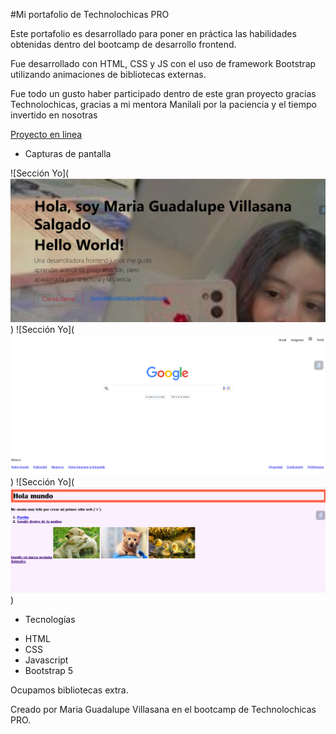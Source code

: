 #Mi portafolio de Technolochicas PRO

Este portafolio es desarrollado para poner en práctica las habilidades obtenidas dentro del bootcamp de desarrollo frontend.

Fue desarrollado con HTML, CSS y JS con el uso de framework Bootstrap utilizando animaciones de bibliotecas externas.

Fue todo un gusto haber participado dentro de este gran proyecto gracias Technolochicas, gracias a mi mentora Manilali por la paciencia y el tiempo invertido en nosotras

[Proyecto en linea](https://miportafoliovillasanasalgadom.netlify.app/)

- Capturas de pantalla

![Sección Yo](![alt text](image.png))
![Sección Yo](![alt text](image-1.png))
![Sección Yo](![alt text](image-2.png))


- Tecnologías

* HTML
* CSS
* Javascript
* Bootstrap 5

Ocupamos bibliotecas extra.

Creado por Maria Guadalupe Villasana en el bootcamp de Technolochicas PRO.